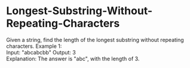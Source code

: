 # Longest-Substring-Without-Repeating-Characters
Given a string, find the length of the longest substring without repeating characters.
Example 1:  
    Input: "abcabcbb" 
    Output: 3  
    Explanation: The answer is "abc", with the length of 3. 
